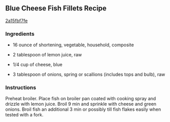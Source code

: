 ## Blue Cheese Fish Fillets Recipe

[2a15fbf7fe](http://cookeatshare.com/recipes/blue-cheese-fish-fillets-87393)

### Ingredients

 - 16 ounce of shortening, vegetable, household, composite

 - 2 tablespoon of lemon juice, raw

 - 1/4 cup of cheese, blue

 - 3 tablespoon of onions, spring or scallions (includes tops and bulb), raw

### Instructions

Preheat broiler. Place fish on broiler pan coated with cooking spray and drizzle with lemon juice. Broil 9 min and sprinkle with cheese and green onions. Broil fish an additional 3 min or possibly till fish flakes easily when tested with a fork.